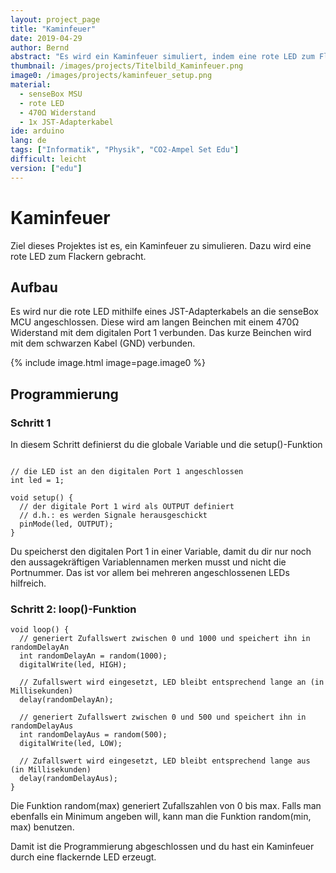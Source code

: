 ```yaml
---
layout: project_page
title: "Kaminfeuer"
date: 2019-04-29
author: Bernd
abstract: "Es wird ein Kaminfeuer simuliert, indem eine rote LED zum Flackern gebracht wird."
thumbnail: /images/projects/Titelbild_Kaminfeuer.png
image0: /images/projects/kaminfeuer_setup.png
material:
  - senseBox MSU
  - rote LED
  - 470Ω Widerstand
  - 1x JST-Adapterkabel
ide: arduino
lang: de
tags: ["Informatik", "Physik", "CO2-Ampel Set Edu"]
difficult: leicht
version: ["edu"]
---
```


# Kaminfeuer

Ziel dieses Projektes ist es, ein Kaminfeuer zu simulieren. Dazu wird eine rote LED zum Flackern gebracht.

## Aufbau

Es wird nur die rote LED mithilfe eines JST-Adapterkabels an die senseBox MCU angeschlossen. Diese wird am langen Beinchen mit einem 470Ω Widerstand mit dem digitalen Port 1 verbunden. Das kurze Beinchen wird mit dem schwarzen Kabel (GND) verbunden.

{% include image.html image=page.image0 %}

## Programmierung

### Schritt 1

In diesem Schritt definierst du die globale Variable und die setup()-Funktion

```arduino

// die LED ist an den digitalen Port 1 angeschlossen
int led = 1;

void setup() {
  // der digitale Port 1 wird als OUTPUT definiert
  // d.h.: es werden Signale herausgeschickt
  pinMode(led, OUTPUT);
}
```

Du speicherst den digitalen Port 1 in einer Variable, damit du dir nur noch den aussagekräftigen Variablennamen merken musst und nicht die Portnummer. Das ist vor allem bei mehreren angeschlossenen LEDs hilfreich.

### Schritt 2: loop()-Funktion

```arduino
void loop() {
  // generiert Zufallswert zwischen 0 und 1000 und speichert ihn in randomDelayAn
  int randomDelayAn = random(1000);
  digitalWrite(led, HIGH);

  // Zufallswert wird eingesetzt, LED bleibt entsprechend lange an (in Millisekunden)
  delay(randomDelayAn);

  // generiert Zufallswert zwischen 0 und 500 und speichert ihn in randomDelayAus
  int randomDelayAus = random(500);
  digitalWrite(led, LOW);

  // Zufallswert wird eingesetzt, LED bleibt entsprechend lange aus (in Millisekunden)
  delay(randomDelayAus);
}
```

Die Funktion random(max) generiert Zufallszahlen von 0 bis max. Falls man ebenfalls ein Minimum angeben will, kann man die Funktion random(min, max) benutzen.

Damit ist die Programmierung abgeschlossen und du hast ein Kaminfeuer durch eine flackernde LED erzeugt.
